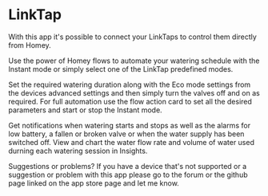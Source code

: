 # LinkTap

With this app it's possible to connect your LinkTaps to control them directly from Homey.

Use the power of Homey flows to automate your watering schedule with the Instant mode or simply select one of the LinkTap predefined modes.

Set the required watering duration along with the Eco mode settings from the devices advanced settings and then simply turn the valves off and on as required.
For full automation use the flow action card to set all the desired parameters and start or stop the Instant mode.

Get notifications when watering starts and stops as well as the alarms for low battery, a fallen or broken valve or when the water supply has been switched off.
View and chart the water flow rate and volume of water used durning each watering session in Insights.

Suggestions or problems?
If you have a device that's not supported or a suggestion or problem with this app please go to the forum or the github page linked on the app store page and let me know.
